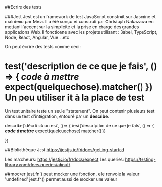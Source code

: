 ##Ecrire des tests

###Jest
Jest est un framework de test JavaScript construit sur Jasmine et maintenu par Meta. Il a été conçu et construit par Christoph Nakazawa en mettant l'accent sur la simplicité et la prise en charge des grandes applications Web.
Il fonctionne avec les projets utilisant : Babel, TypeScript, Node, React, Angular, Vue ...etc

On peut écrire des tests comme ceci:

test('description de ce que je fais', () => {
    ***code à mettre***
    expect(quelquechose).matcher()
})
Un peu utiliser it à la place de test
=========================================
Un test unitaire teste un seule "statement".
On peut contenir plusieurs test dans un test d'intégration,
entouré par un **describe**.

describe('décrit où on est', ()=> {
    test('description de ce que je fais', () => {
    ***code à mettre***
    expect(quelquechose).matcher()
})

})

##Bibliothèque Jest
https://jestjs.io/fr/docs/getting-started

Les matcheurs:  https://jestjs.io/fr/docs/expect 
Les queries: https://testing-library.com/docs/queries/about/

##mocker 
jest.fn() peut mocker une fonction, elle renvoie la valeur 'undefined'
jest.fn() permet aussi de mocker une valeur
